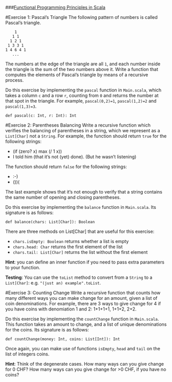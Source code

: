 ###[Functional Programming Principles in Scala](https://class.coursera.org/progfun-005)

#Exercise 1: Pascal’s Triangle
The following pattern of numbers is called Pascal’s triangle.
```
    1
   1 1
  1 2 1
 1 3 3 1
1 4 6 4 1
   ...
```

The numbers at the edge of the triangle are all `1`, and each number inside the triangle is the sum of the two numbers above it. Write a function that computes the elements of Pascal’s triangle by means of a recursive process.

Do this exercise by implementing the `pascal` function in `Main.scala`, which takes a column `c` and a row `r`, counting from `0` and returns the number at that spot in the triangle. For example, `pascal(0,2)=1`, `pascal(1,2)=2` and `pascal(1,3)=3`.
```
def pascal(c: Int, r: Int): Int
```
#Exercise 2: Parentheses Balancing
Write a recursive function which verifies the balancing of parentheses in a string, which we represent as a `List[Char]` not a `String`. For example, the function should return `true` for the following strings:

+ (if (zero? x) max (/ 1 x))
+ I told him (that it’s not (yet) done). (But he wasn’t listening)

The function should return `false` for the following strings:

* :-)
* ())(

The last example shows that it’s not enough to verify that a string contains the same number of opening and closing parentheses.

Do this exercise by implementing the `balance` function in `Main.scala`. Its signature is as follows:
```
def balance(chars: List[Char]): Boolean
```
There are three methods on List[Char] that are useful for this exercise:

- `chars.isEmpty: Boolean` returns whether a list is empty
- `chars.head: Char` returns the first element of the list
- `chars.tail: List[Char]` returns the list without the first element

**Hint**: you can define an inner function if you need to pass extra parameters to your function.

**Testing**: You can use the `toList` method to convert from a `String` to a `List[Char]`: e.g. `"(just an) example".toList`.

#Exercise 3: Counting Change
Write a recursive function that counts how many different ways you can make change for an amount, given a list of coin denominations. For example, there are 3 ways to give change for 4 if you have coins with denomiation 1 and 2: 1+1+1+1, 1+1+2, 2+2.

Do this exercise by implementing the `countChange` function in `Main.scala`. This function takes an amount to change, and a list of unique denominations for the coins. Its signature is as follows:
````
def countChange(money: Int, coins: List[Int]): Int
````
Once again, you can make use of functions `isEmpty`, `head` and `tail` on the list of integers coins.

**Hint**: Think of the degenerate cases. How many ways can you give change for 0 CHF? How many ways can you give change for >0 CHF, if you have no coins?